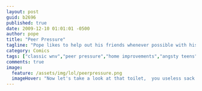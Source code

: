 ```yaml
---
layout: post
guid: b2696
published: true
date: 2009-12-10 01:01:01 -0500
author: pope
title: "Peer Pressure"
tagline: "Pope likes to help out his friends whenever possible with his extensive knowledge of engineering and general home improvements and fixes. Today we see him in action, solving problems with the dignity and grace everyone expects from him."
category: Comics
tags: ["classic wnv","peer pressure","home improvements","angsty teens","puns","you fucking queer","things that were big in the 60s"]
comments: true 
image:
  feature: /assets/img/lol/peerpressure.png
  imageHover: "Now let's take a look at that toilet,  you useless sack of shit."
---
```


